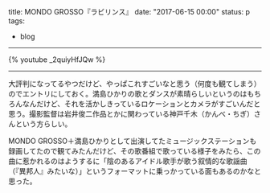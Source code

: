 title: MONDO GROSSO『ラビリンス』
date: "2017-06-15 00:00"
status: p
tags:
- blog
---

{% youtube _2quiyHfJQw %}

---

大評判になってるやつだけど、やっぱこれすごいなと思う（何度も観てしまう）のでエントリにしておく。満島ひかりの歌とダンスが素晴らしいというのはもちろんなんだけど、それを活かしきっているロケーションとカメラがすごいんだと思う。撮影監督は岩井俊二作品とかに関わっている神戸千木（かんべ・ちぎ）さんという方らしい。

MONDO GROSSO＋満島ひかりとして出演してたミュージックステーションも録画してたので観てみたんだけど、その歌番組で歌っている様子をみたら、この曲に惹かれるのはようするに「陰のあるアイドル歌手が歌う叙情的な歌謡曲（『異邦人』みたいな）」というフォーマットに乗っかっている面もあるのかなと思った。
